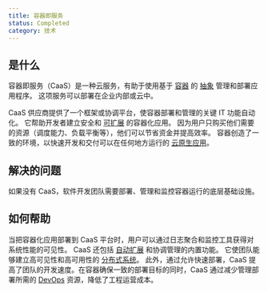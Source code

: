 ```yaml
---
title: 容器即服务
status: Completed
category: 技术
---
```


## 是什么

容器即服务（CaaS）是一种云服务，有助于使用基于 [容器](/zh-cn/container/) 的 [抽象](/abstraction/) 管理和部署应用程序。
这项服务可以部署在企业内部或云中。

CaaS 供应商提供了一个框架或协调平台，使容器部署和管理的关键 IT 功能自动化。
它帮助开发者建立安全和 [可扩展](/zh-cn/scalability/) 的容器化应用。
因为用户只购买他们需要的资源（调度能力、负载平衡等），他们可以节省资金并提高效率。
容器创造了一致的环境，以快速开发和交付可以在任何地方运行的 [云原生应用](/zh-cn/cloud-native-apps/)。

## 解决的问题

如果没有 CaaS，软件开发团队需要部署、管理和监控容器运行的底层基础设施。

## 如何帮助

当把容器化应用部署到 CaaS 平台时，用户可以通过日志聚合和监控工具获得对系统性能的可见性。
CaaS 还包括 [自动扩展](/auto-scaling/) 和协调管理的内置功能。
它使团队能够建立高可见性和高可用性的 [分布式系统](/zh-cn/distributed-systems/)。
此外，通过允许快速部署，CaaS 提高了团队的开发速度。在容器确保一致的部署目标的同时，CaaS 通过减少管理部署所需的 [DevOps](/zh-cn/devops/) 资源，降低了工程运营成本。
